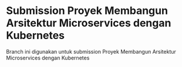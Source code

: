 # Submission Proyek Membangun Arsitektur Microservices dengan Kubernetes

Branch ini digunakan untuk submission Proyek Membangun Arsitektur Microservices dengan Kubernetes
